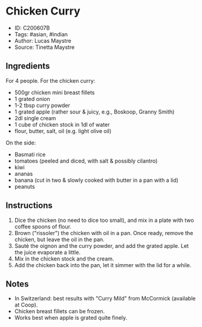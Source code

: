# Chicken Curry

- ID: C200607B
- Tags: #asian, #indian
- Author: Lucas Maystre
- Source: Tinetta Maystre


## Ingredients

For 4 people. For the chicken curry:

- 500gr chicken mini breast fillets
- 1 grated onion
- 1-2 tbsp curry powder
- 1 grated apple (rather sour & juicy, e.g., Boskoop, Granny Smith)
- 2dl single cream 
- 1 cube of chicken stock in 1dl of water
- flour, butter, salt, oil (e.g. light olive oil)

On the side:

- Basmati rice
- tomatoes (peeled and diced, with salt & possibly cilantro)
- kiwi
- ananas
- banana (cut in two & slowly cooked with butter in a pan with a lid)
- peanuts


## Instructions

1. Dice the chicken (no need to dice too small), and mix in a plate with two
   coffee spoons of flour.
2. Brown ("rissoler") the chicken with oil in a pan. Once ready, remove the
   chicken, but leave the oil in the pan.
3. Sauté the oignon and the curry powder, and add the grated apple. Let the
   juice evaporate a little.
4. Mix in the chicken stock and the cream.
5. Add the chicken back into the pan, let it simmer with the lid for a while.


## Notes

- In Switzerland: best results with "Curry Mild" from McCormick (available at
  Coop).
- Chicken breast fillets can be frozen.
- Works best when apple is grated quite finely.
